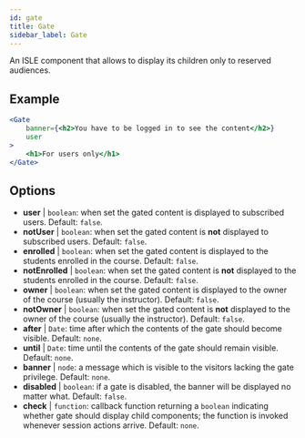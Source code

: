 ```yaml
---
id: gate 
title: Gate
sidebar_label: Gate
---
```


An ISLE component that allows to display its children only to reserved audiences.

## Example

```jsx live
<Gate 
    banner={<h2>You have to be logged in to see the content</h2>}
    user 
>
    <h1>For users only</h1>
</Gate>
``` 



## Options

* __user__ | `boolean`: when set the gated content is displayed to subscribed users. Default: `false`.
* __notUser__ | `boolean`: when set the gated content is **not** displayed to subscribed users. Default: `false`.
* __enrolled__ | `boolean`: when set the gated content is displayed to the students enrolled in the course. Default: `false`.
* __notEnrolled__ | `boolean`: when set the gated content is **not** displayed to the students enrolled in the course. Default: `false`.
* __owner__ | `boolean`: when set the gated content is displayed to the owner of the course (usually the instructor). Default: `false`.
* __notOwner__ | `boolean`: when set the gated content is **not** displayed to the owner of the course (usually the instructor). Default: `false`.
* __after__ | `Date`: time after which the contents of the gate should become visible. Default: `none`.
* __until__ | `Date`: time until the contents of the gate should remain visible. Default: `none`.
* __banner__ | `node`: a message which is visible to the visitors lacking the gate privilege. Default: `none`.
* __disabled__ | `boolean`: if a gate is disabled, the banner will be displayed no matter what. Default: `false`.
* __check__ | `function`: callback function returning a `boolean` indicating whether gate should display child components; the function is invoked whenever session actions arrive. Default: `none`.
